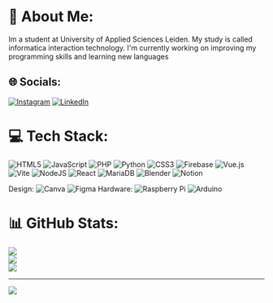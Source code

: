 # 💫 About Me:
Im a student at University of Applied Sciences Leiden. My study is called informatica interaction technology.
I'm currently working on improving my programming skills and learning new languages


## 🌐 Socials:
[![Instagram](https://img.shields.io/badge/Instagram-%23E4405F.svg?logo=Instagram&logoColor=white)](https://instagram.com/portfoliomarloes) [![LinkedIn](https://img.shields.io/badge/LinkedIn-%230077B5.svg?logo=linkedin&logoColor=white)](https://linkedin.com/in/www.linkedin.com/in/marloes-joosstens) 

# 💻 Tech Stack:
![HTML5](https://img.shields.io/badge/html5-%23E34F26.svg?style=plastic&logo=html5&logoColor=white) ![JavaScript](https://img.shields.io/badge/javascript-%23323330.svg?style=plastic&logo=javascript&logoColor=%23F7DF1E) ![PHP](https://img.shields.io/badge/php-%23777BB4.svg?style=plastic&logo=php&logoColor=white) ![Python](https://img.shields.io/badge/python-3670A0?style=plastic&logo=python&logoColor=ffdd54) ![CSS3](https://img.shields.io/badge/css3-%231572B6.svg?style=plastic&logo=css3&logoColor=white) ![Firebase](https://img.shields.io/badge/firebase-%23039BE5.svg?style=plastic&logo=firebase) ![Vue.js](https://img.shields.io/badge/vue.js-%2335495e.svg?style=plastic&logo=vuedotjs&logoColor=%234FC08D) ![Vite](https://img.shields.io/badge/vite-%23646CFF.svg?style=plastic&logo=vite&logoColor=white) ![NodeJS](https://img.shields.io/badge/node.js-6DA55F?style=plastic&logo=node.js&logoColor=white) ![React](https://img.shields.io/badge/react-%2320232a.svg?style=plastic&logo=react&logoColor=%2361DAFB) ![MariaDB](https://img.shields.io/badge/MariaDB-003545?style=plastic&logo=mariadb&logoColor=white) ![Blender](https://img.shields.io/badge/blender-%23F5792A.svg?style=plastic&logo=blender&logoColor=white) ![Notion](https://img.shields.io/badge/Notion-%23000000.svg?style=plastic&logo=notion&logoColor=white) 

Design:
![Canva](https://img.shields.io/badge/Canva-%2300C4CC.svg?style=plastic&logo=Canva&logoColor=white) ![Figma](https://img.shields.io/badge/figma-%23F24E1E.svg?style=plastic&logo=figma&logoColor=white) 
Hardware:
![Raspberry Pi](https://img.shields.io/badge/-RaspberryPi-C51A4A?style=plastic&logo=Raspberry-Pi) ![Arduino](https://img.shields.io/badge/-Arduino-00979D?style=plastic&logo=Arduino&logoColor=white)

# 📊 GitHub Stats:
![](https://github-readme-stats.vercel.app/api?username=MarloesEJ&theme=vue-dark&hide_border=false&include_all_commits=false&count_private=false)<br/>
![](https://github-readme-streak-stats.herokuapp.com/?user=MarloesEJ&theme=vue-dark&hide_border=false)<br/>
![](https://github-readme-stats.vercel.app/api/top-langs/?username=MarloesEJ&theme=vue-dark&hide_border=false&include_all_commits=false&count_private=false&layout=compact)

---
[![](https://visitcount.itsvg.in/api?id=MarloesEJ&icon=0&color=0)](https://visitcount.itsvg.in)

<!-- Proudly created with GPRM ( https://gprm.itsvg.in ) -->
